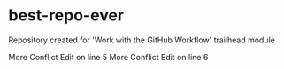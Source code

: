 # best-repo-ever
Repository created for 'Work with the GitHub Workflow' trailhead module


More Conflict Edit on line 5
More Conflict Edit on line 6

